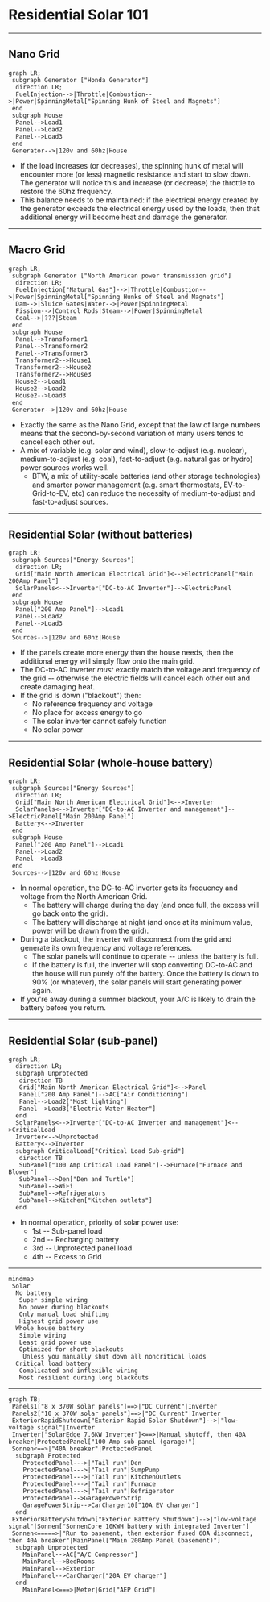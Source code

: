 # Residential Solar 101

---

## Nano Grid

```mermaid
graph LR;
 subgraph Generator ["Honda Generator"]
  direction LR;
  FuelInjection-->|Throttle|Combustion-->|Power|SpinningMetal["Spinning Hunk of Steel and Magnets"]
 end
 subgraph House
  Panel-->Load1
  Panel-->Load2
  Panel-->Load3
 end
 Generator-->|120v and 60hz|House
```

- If the load increases (or decreases), the spinning hunk of metal will encounter more (or less) magnetic resistance and start to slow down. The generator will notice this and increase (or decrease) the throttle to restore the 60hz frequency.
- This balance needs to be maintained: if the electrical energy created by the generator exceeds the electrical energy used by the loads, then that additional energy will become heat and damage the generator.

---

## Macro Grid

```mermaid
graph LR;
 subgraph Generator ["North American power transmission grid"]
  direction LR;
  FuelInjection["Natural Gas"]-->|Throttle|Combustion-->|Power|SpinningMetal["Spinning Hunks of Steel and Magnets"]
  Dam-->|Sluice Gates|Water-->|Power|SpinningMetal
  Fission-->|Control Rods|Steam-->|Power|SpinningMetal
  Coal-->|???|Steam
 end
 subgraph House
  Panel-->Transformer1
  Panel-->Transformer2
  Panel-->Transformer3
  Transformer2-->House1
  Transformer2-->House2
  Transformer2-->House3
  House2-->Load1
  House2-->Load2
  House2-->Load3
 end
 Generator-->|120v and 60hz|House
```

- Exactly the same as the Nano Grid, except that the law of large numbers means that the second-by-second variation of many users tends to cancel each other out.
- A mix of variable (e.g. solar and wind), slow-to-adjust (e.g. nuclear), medium-to-adjust (e.g. coal), fast-to-adjust (e.g. natural gas or hydro) power sources works well.
  - BTW, a mix of utility-scale batteries (and other storage technologies) and smarter power management (e.g. smart thermostats, EV-to-Grid-to-EV, etc) can reduce the necessity of medium-to-adjust and fast-to-adjust sources.

---

## Residential Solar (without batteries)

```mermaid
graph LR;
 subgraph Sources["Energy Sources"]
  direction LR;
  Grid["Main North American Electrical Grid"]<-->ElectricPanel["Main 200Amp Panel"]
  SolarPanels<-->Inverter["DC-to-AC Inverter"]-->ElectricPanel
 end
 subgraph House
  Panel["200 Amp Panel"]-->Load1
  Panel-->Load2
  Panel-->Load3
 end
 Sources-->|120v and 60hz|House
```

- If the panels create more energy than the house needs, then the additional energy will simply flow onto the main grid.
- The DC-to-AC inverter _must_ exactly match the voltage and frequency of the grid -- otherwise the electric fields will cancel each other out and create damaging heat.
- If the grid is down ("blackout") then:
  - No reference frequency and voltage
  - No place for excess energy to go
  - The solar inverter cannot safely function
  - No solar power

---

## Residential Solar (whole-house battery)

<pack scale=1.0>

```mermaid
graph LR;
 subgraph Sources["Energy Sources"]
  direction LR;
  Grid["Main North American Electrical Grid"]<-->Inverter
  SolarPanels<-->Inverter["DC-to-AC Inverter and management"]-->ElectricPanel["Main 200Amp Panel"]
  Battery<-->Inverter
 end
 subgraph House
  Panel["200 Amp Panel"]-->Load1
  Panel-->Load2
  Panel-->Load3
 end
 Sources-->|120v and 60hz|House
```

- In normal operation, the DC-to-AC inverter gets its frequency and voltage from the North American Grid.
  - The battery will charge during the day (and once full, the excess will go back onto the grid).
  - The battery will discharge at night (and once at its minimum value, power will be drawn from the grid).
- During a blackout, the inverter will disconnect from the grid and generate its own frequency and voltage references.
  - The solar panels will continue to operate -- unless the battery is full.
  - If the battery is full, the inverter will stop converting DC-to-AC and the house will run purely off the battery. Once the battery is down to 90% (or whatever), the solar panels will start generating power again.
- If you're away during a summer blackout, your A/C is likely to drain the battery before you return.

</pack>

---

## Residential Solar (sub-panel)

<pack scale=0.90>

```mermaid
graph LR;
  direction LR;
  subgraph Unprotected
   direction TB
   Grid["Main North American Electrical Grid"]<-->Panel
   Panel["200 Amp Panel"]-->AC["Air Conditioning"]
   Panel-->Load2["Most lighting"]
   Panel-->Load3["Electric Water Heater"]
  end
  SolarPanels<-->Inverter["DC-to-AC Inverter and management"]<-->CriticalLoad
  Inverter<-->Unprotected
  Battery<-->Inverter
  subgraph CriticalLoad["Critical Load Sub-grid"]
   direction TB
   SubPanel["100 Amp Critical Load Panel"]-->Furnace["Furnace and Blower"]
   SubPanel-->Den["Den and Turtle"]
   SubPanel-->WiFi
   SubPanel-->Refrigerators
   SubPanel-->Kitchen["Kitchen outlets"]
  end
```

- In normal operation, priority of solar power use:
  - 1st -- Sub-panel load
  - 2nd -- Recharging battery
  - 3rd -- Unprotected panel load
  - 4th -- Excess to Grid

</pack>

---

```mermaid
mindmap
 Solar
  No battery
   Super simple wiring
   No power during blackouts
   Only manual load shifting
   Highest grid power use
  Whole house battery
   Simple wiring
   Least grid power use
   Optimized for short blackouts
    Unless you manually shut down all noncritical loads
  Critical load battery
   Complicated and inflexible wiring
   Most resilient during long blackouts
```

---

```mermaid
graph TB;
 Panels1["8 x 370W solar panels"]==>|"DC Current"|Inverter
 Panels2["10 x 370W solar panels"]==>|"DC Current"|Inverter
 ExteriorRapidShutdown["Exterior Rapid Solar Shutdown"]-->|"low-voltage signal"|Inverter
 Inverter["SolarEdge 7.6KW Inverter"]<==>|Manual shutoff, then 40A breaker|ProtectedPanel["100 Amp sub-panel (garage)"]
 Sonnen<==>|"40A breaker"|ProtectedPanel
  subgraph Protected
    ProtectedPanel--->|"Tail run"|Den
    ProtectedPanel--->|"Tail run"|SumpPump
    ProtectedPanel--->|"Tail run"|KitchenOutlets
    ProtectedPanel--->|"Tail run"|Furnace
    ProtectedPanel--->|"Tail run"|Refrigerator
    ProtectedPanel-->GaragePowerStrip
    GaragePowerStrip-->CarCharger10["10A EV charger"]
  end
 ExteriorBatteryShutdown["Exterior Battery Shutdown"]-->|"low-voltage signal"|Sonnen["SonnenCore 10KWH battery with integrated Inverter"]
 Sonnen<=====>|"Run to basement, then exterior fused 60A disconnect, then 40A breaker"|MainPanel["Main 200Amp Panel (basement)"]
  subgraph Unprotected
    MainPanel-->AC["A/C Compressor"]
    MainPanel-->BedRooms
    MainPanel-->Exterior
    MainPanel-->CarCharger["20A EV charger"]
  end
    MainPanel<===>|Meter|Grid["AEP Grid"]
```

